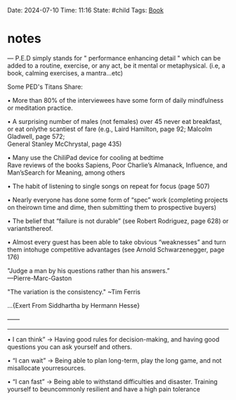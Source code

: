 Date: 2024-07-10
Time: 11:16
State: #child 
Tags: [Book](./Book.md)
# notes

— P.E.D simply stands for " performance enhancing detail " which can be added to a routine, exercise, or any act, be it mental or metaphysical. (i.e, a book, calming exercises, a mantra...etc)  
  
Some PED's Titans Share:  
  
• More than 80% of the interviewees have some form of daily mindfulness or meditation practice.  
  
• A surprising number of males (not females) over 45 never eat breakfast, or eat onlythe scantiest of fare (e.g., Laird Hamilton, page 92; Malcolm Gladwell, page 572;  
General Stanley McChrystal, page 435)  
  
• Many use the ChiliPad device for cooling at bedtime  
Rave reviews of the books Sapiens, Poor Charlie’s Almanack, Influence, and Man’sSearch for Meaning, among others  
  
• The habit of listening to single songs on repeat for focus (page 507)  
  
• Nearly everyone has done some form of “spec” work (completing projects on theirown time and dime, then submitting them to prospective buyers)  
  
• The belief that “failure is not durable” (see Robert Rodriguez, page 628) or variantsthereof.  
  
• Almost every guest has been able to take obvious “weaknesses” and turn them intohuge competitive advantages (see Arnold Schwarzenegger, page 176)

  
"Judge a man by his questions rather than his answers.”  
—Pierre-Marc-Gaston  

  
"The variation is the consistency." ~Tim Ferris
  
...{Exert From Siddhartha by Hermann Hesse}  
  
——  
___  
  
• I can think” → Having good rules for decision-making, and having good questions you can ask yourself and others.  
  
• “I can wait” → Being able to plan long-term, play the long game, and not misallocate yourresources.  
  
• “I can fast” → Being able to withstand difficulties and disaster. Training yourself to beuncommonly resilient and have a high pain tolerance